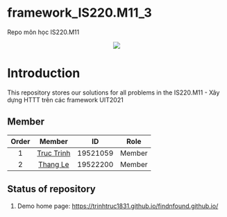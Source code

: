 # framework_IS220.M11_3
Repo môn học IS220.M11
<p align="center">
  <img src="https://user-images.githubusercontent.com/56221762/111880949-da1dd580-89e0-11eb-876c-a68752260d3b.png">
</p>

# Introduction

This repository stores our solutions for all problems in the IS220.M11 - Xây dựng HTTT trên các framework UIT2021 

## Member

|Order|    Member         |  ID        | Role 
|:---:| :-----------:     | :--:       | :--: 
|1    |    [Truc Trinh](https://github.com/Trinhtruc1831/)    |  19521059  | Member
|2    |    [Thang Le](https://github.com/huuthang196)    |  19522200  | Member

## Status of repository
1. Demo home page: https://trinhtruc1831.github.io/findnfound.github.io/
